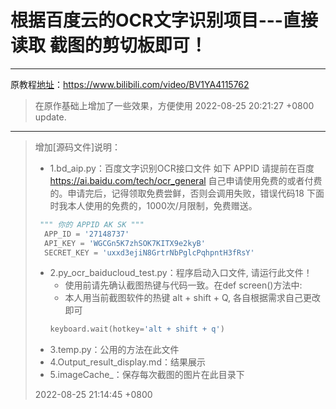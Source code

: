 # 根据百度云的OCR文字识别项目---直接读取 截图的剪切板即可！
---
原教程[地址](https://www.bilibili.com/video/BV1YA4115762)：https://www.bilibili.com/video/BV1YA4115762

>在原作基础上增加了一些效果，方便使用
>2022-08-25 20:21:27 +0800 update.


---
>增加[源码文件]说明：
>- 1.bd_aip.py：百度文字识别OCR接口文件
> 如下 APPID 请提前在百度 https://ai.baidu.com/tech/ocr_general 自己申请使用免费的或者付费的。申请完后，记得领取免费尝鲜，否则会调用失败，错误代码18
> 下面时我本人使用的免费的，1000次/月限制，免费赠送。
> ```python  
>  """ 你的 APPID AK SK """
>   APP_ID = '27148737'
>   API_KEY = 'WGCGn5K7zhSOK7KITX9e2kyB'
>   SECRET_KEY = 'uxxd3ejiN8GrtrNbPglcPqhpntH3fRsY'
> ```
>- 2.py_ocr_baiducloud_test.py：程序启动入口文件, 请运行此文件！
>   - 使用前请先确认截图热键与代码一致。在def screen()方法中:
>   - 本人用当前截图软件的热键 alt + shift + Q, 各自根据需求自己更改即可
>    ```python 
>   keyboard.wait(hotkey='alt + shift + q')
>- 3.temp.py：公用的方法在此文件
>- 4.Output_result_display.md：结果展示
>- 5.imageCache_：保存每次截图的图片在此目录下
>
>2022-08-25 21:14:45 +0800
>


